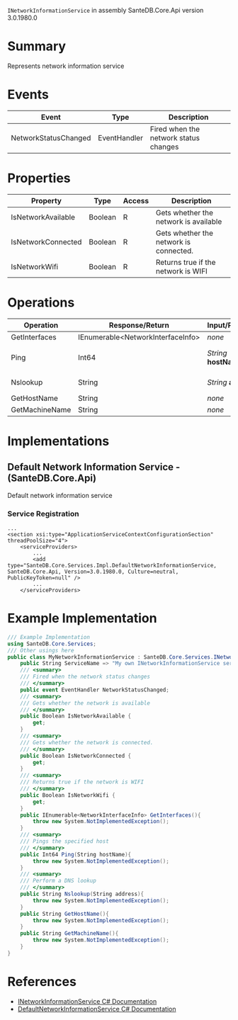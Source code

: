 `INetworkInformationService` in assembly SanteDB.Core.Api version 3.0.1980.0

# Summary
Represents network information service

# Events

|Event|Type|Description|
|-|-|-|
|NetworkStatusChanged|EventHandler|Fired when the network status changes|

# Properties

|Property|Type|Access|Description|
|-|-|-|-|
|IsNetworkAvailable|Boolean|R|Gets whether the network is available|
|IsNetworkConnected|Boolean|R|Gets whether the network is connected.|
|IsNetworkWifi|Boolean|R|Returns true if the network is WIFI|

# Operations

|Operation|Response/Return|Input/Parameter|Description|
|-|-|-|-|
|GetInterfaces|IEnumerable&lt;NetworkInterfaceInfo>|*none*|TODO|
|Ping|Int64|*String* **hostName**|Pings the specified host|
|Nslookup|String|*String* **address**|Perform a DNS lookup|
|GetHostName|String|*none*|TODO|
|GetMachineName|String|*none*|TODO|

# Implementations


## Default Network Information Service - (SanteDB.Core.Api)
Default network information service

### Service Registration
```markup
...
<section xsi:type="ApplicationServiceContextConfigurationSection" threadPoolSize="4">
	<serviceProviders>
		...
		<add type="SanteDB.Core.Services.Impl.DefaultNetworkInformationService, SanteDB.Core.Api, Version=3.0.1980.0, Culture=neutral, PublicKeyToken=null" />
		...
	</serviceProviders>
```
# Example Implementation
```csharp
/// Example Implementation
using SanteDB.Core.Services;
/// Other usings here
public class MyNetworkInformationService : SanteDB.Core.Services.INetworkInformationService { 
	public String ServiceName => "My own INetworkInformationService service";
	/// <summary>
	/// Fired when the network status changes
	/// </summary>
	public event EventHandler NetworkStatusChanged;
	/// <summary>
	/// Gets whether the network is available
	/// </summary>
	public Boolean IsNetworkAvailable {
		get;
	}
	/// <summary>
	/// Gets whether the network is connected.
	/// </summary>
	public Boolean IsNetworkConnected {
		get;
	}
	/// <summary>
	/// Returns true if the network is WIFI
	/// </summary>
	public Boolean IsNetworkWifi {
		get;
	}
	public IEnumerable<NetworkInterfaceInfo> GetInterfaces(){
		throw new System.NotImplementedException();
	}
	/// <summary>
	/// Pings the specified host
	/// </summary>
	public Int64 Ping(String hostName){
		throw new System.NotImplementedException();
	}
	/// <summary>
	/// Perform a DNS lookup
	/// </summary>
	public String Nslookup(String address){
		throw new System.NotImplementedException();
	}
	public String GetHostName(){
		throw new System.NotImplementedException();
	}
	public String GetMachineName(){
		throw new System.NotImplementedException();
	}
}
```

# References

* [INetworkInformationService C# Documentation](http://santesuite.org/assets/doc/net/html/T_SanteDB_Core_Services_INetworkInformationService.htm)
* [DefaultNetworkInformationService C# Documentation](http://santesuite.org/assets/doc/net/html/T_SanteDB_Core_Services_Impl_DefaultNetworkInformationService.htm)
